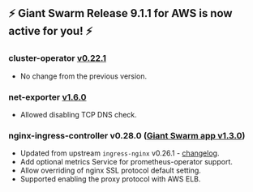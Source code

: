 ## :zap: Giant Swarm Release 9.1.1 for AWS is now active for you! :zap:

### cluster-operator [v0.22.1](https://github.com/giantswarm/cluster-operator/releases/tag/v0.22.1)

- No change from the previous version.

### net-exporter [v1.6.0](https://github.com/giantswarm/net-exporter/blob/master/CHANGELOG.md#160-2020-01-29)

- Allowed disabling TCP DNS check.

### nginx-ingress-controller v0.28.0 ([Giant Swarm app v1.3.0](https://github.com/giantswarm/nginx-ingress-controller-app/blob/master/CHANGELOG.md#v130-2020-01-30))

- Updated from upstream `ingress-nginx` v0.26.1 - [changelog](https://github.com/kubernetes/ingress-nginx/releases/tag/nginx-0.28.0).
- Add optional metrics Service for prometheus-operator support.
- Allow overriding of nginx SSL protocol default setting.
- Supported enabling the proxy protocol with AWS ELB.
